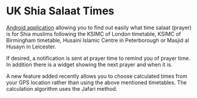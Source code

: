 UK Shia Salaat Times
====================


[Android application](https://play.google.com/store/apps/details?id=com.azam.android.salaattimes) allowing you to find out easily what time salaat (prayer) is for Shia muslims following the KSIMC of London timetable, KSIMC of Birmingham timetable, Husaini Islamic Centre in Peterborough or Masjid al Husayn in Leicester.


If desired, a notification is sent at prayer time to remind you of prayer time. In addition there is a widget showing the next prayer and when it is.


A new feature added recently allows you to choose calculated times from your GPS location rather than using the above mentioned timetables. The calculation algorithm uses the Jafari method.

